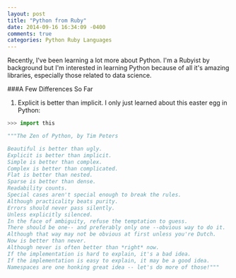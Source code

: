 ```yaml
---
layout: post
title: "Python from Ruby"
date: 2014-09-16 16:34:09 -0400
comments: true
categories: Python Ruby Languages
---
```


Recently, I've been learning a lot more about Python. I'm a Rubyist by background but I'm interested in learning Python because of all it's amazing libraries, especially those related to data science.

###A Few Differences So Far

1. Explicit is better than implicit. I only just learned about this easter egg in Python:

```python
>>> import this

"""The Zen of Python, by Tim Peters

Beautiful is better than ugly.
Explicit is better than implicit.
Simple is better than complex.
Complex is better than complicated.
Flat is better than nested.
Sparse is better than dense.
Readability counts.
Special cases aren't special enough to break the rules.
Although practicality beats purity.
Errors should never pass silently.
Unless explicitly silenced.
In the face of ambiguity, refuse the temptation to guess.
There should be one-- and preferably only one --obvious way to do it.
Although that way may not be obvious at first unless you're Dutch.
Now is better than never.
Although never is often better than *right* now.
If the implementation is hard to explain, it's a bad idea.
If the implementation is easy to explain, it may be a good idea.
Namespaces are one honking great idea -- let's do more of those!"""

```